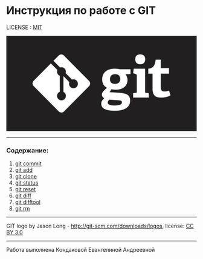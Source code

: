 # Инструкция по работе с GIT

LICENSE : [MIT](license.md)

![](./30c29ce4cc08523ecc6e1f205bc207d0.jpeg)

---
### Содержание:
1. [git commit](./commit.md)
2. [git add](./add.md)
3. [git clone](./clone.md)
4. [git status](./status.md)
5. [git reset](./reset.md)
6. [git diff](./diff.md)
7. [git difftool](./difftool.md)
8. [git rm](./rm.md)
---
GIT logo by Jason Long - http://git-scm.com/downloads/logos, license: [CC BY 3.0](https://creativecommons.org/licenses/by-sa/3.0/)

---
Работа выполнена Кондаковой Евангелиной Андреевной